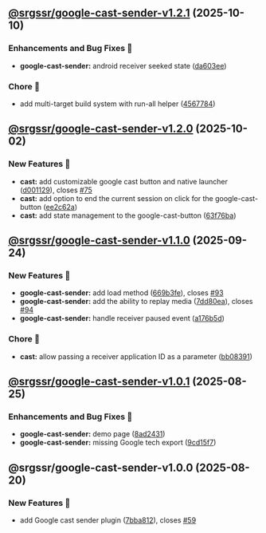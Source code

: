 ## [@srgssr/google-cast-sender-v1.2.1](https://github.com/SRGSSR/pillarbox-web-suite/compare/@srgssr/google-cast-sender-v1.2.0...@srgssr/google-cast-sender-v1.2.1) (2025-10-10)


### Enhancements and Bug Fixes 🐛

* **google-cast-sender:** android receiver seeked state ([da603ee](https://github.com/SRGSSR/pillarbox-web-suite/commit/da603ee6d6421f7592800635febab9b39f057c78))


### Chore 🧹

* add multi-target build system with run-all helper ([4567784](https://github.com/SRGSSR/pillarbox-web-suite/commit/45677845a9bce365f5b56c19e68f53baae303afe))

## [@srgssr/google-cast-sender-v1.2.0](https://github.com/SRGSSR/pillarbox-web-suite/compare/@srgssr/google-cast-sender-v1.1.0...@srgssr/google-cast-sender-v1.2.0) (2025-10-02)


### New Features 🚀

* **cast:** add customizable google cast button and native launcher ([d001129](https://github.com/SRGSSR/pillarbox-web-suite/commit/d00112982c8dbf6ad62d1eedae8846c545ec9c37)), closes [#75](https://github.com/SRGSSR/pillarbox-web-suite/issues/75)
* **cast:** add option to end the current session on click for the google-cast-button ([ee2c62a](https://github.com/SRGSSR/pillarbox-web-suite/commit/ee2c62a55da650b5c675039be5d8d2cd3fb0b31f))
* **cast:** add state management to the google-cast-button ([63f76ba](https://github.com/SRGSSR/pillarbox-web-suite/commit/63f76bad424d159d045ca1233f737276df154d42))

## [@srgssr/google-cast-sender-v1.1.0](https://github.com/SRGSSR/pillarbox-web-suite/compare/@srgssr/google-cast-sender-v1.0.1...@srgssr/google-cast-sender-v1.1.0) (2025-09-24)


### New Features 🚀

* **google-cast-sender:** add load method ([669b3fe](https://github.com/SRGSSR/pillarbox-web-suite/commit/669b3fe34363a5c0e8cde3a784f7ec560c3ddd64)), closes [#93](https://github.com/SRGSSR/pillarbox-web-suite/issues/93)
* **google-cast-sender:** add the ability to replay media ([7dd80ea](https://github.com/SRGSSR/pillarbox-web-suite/commit/7dd80ea09533c247e7da5c7c4f740490b94ac928)), closes [#94](https://github.com/SRGSSR/pillarbox-web-suite/issues/94)
* **google-cast-sender:** handle receiver paused event ([a176b5d](https://github.com/SRGSSR/pillarbox-web-suite/commit/a176b5d0bbcfdd0884a31b9e95d4c308d9dae357))


### Chore 🧹

* **cast:** allow passing a receiver application ID as a parameter ([bb08391](https://github.com/SRGSSR/pillarbox-web-suite/commit/bb08391e7272258df9870db4e633770bcd0fa0e0))

## [@srgssr/google-cast-sender-v1.0.1](https://github.com/SRGSSR/pillarbox-web-suite/compare/@srgssr/google-cast-sender-v1.0.0...@srgssr/google-cast-sender-v1.0.1) (2025-08-25)


### Enhancements and Bug Fixes 🐛

* **google-cast-sender:** demo page ([8ad2431](https://github.com/SRGSSR/pillarbox-web-suite/commit/8ad2431359b03befd9b507c9d5f0f3e425e7dd98))
* **google-cast-sender:** missing Google tech export ([9cd15f7](https://github.com/SRGSSR/pillarbox-web-suite/commit/9cd15f7892dbeee75904b2219851fdcf25b369f1))

## @srgssr/google-cast-sender-v1.0.0 (2025-08-20)


### New Features 🚀

* add Google cast sender plugin ([7bba812](https://github.com/SRGSSR/pillarbox-web-suite/commit/7bba81261b2cf25952bd68cf99c068820852e29e)), closes [#59](https://github.com/SRGSSR/pillarbox-web-suite/issues/59)
